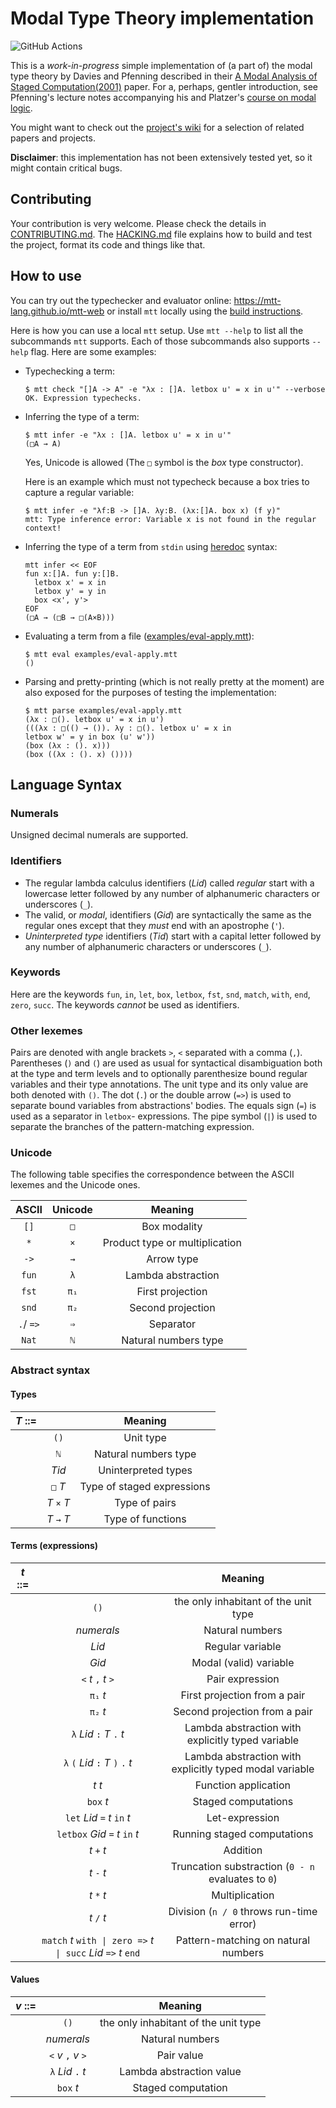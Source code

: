 # Modal Type Theory implementation

![GitHub Actions][github-actions-shield]

[github-actions-shield]: https://github.com/anton-trunov/modal-type-theory/workflows/Build/badge.svg

This is a *work-in-progress* simple implementation of (a part of) the modal type
theory by Davies and Pfenning described in their [A Modal Analysis of Staged
Computation(2001)][DP2001] paper. For a, perhaps, gentler introduction, see
Pfenning's lecture notes accompanying his and Platzer's [course on modal
logic][course].

You might want to check out the [project's wiki][wiki] for a selection of
related papers and projects.

**Disclaimer**: this implementation has not been extensively tested yet, so it
might contain critical bugs.

[DP2001]: https://www.cs.cmu.edu/~fp/papers/jacm00.pdf
[course]: https://www.cs.cmu.edu/~fp/courses/15816-s10
[wiki]: https://github.com/mtt-lang/modal-type-theory/wiki


## Contributing

Your contribution is very welcome. Please check the details in
[CONTRIBUTING.md](./CONTRIBUTING.md). The [HACKING.md](./HACKING.md) file
explains how to build and test the project, format its code and things like
that.

## How to use

You can try out the typechecker and evaluator online: https://mtt-lang.github.io/mtt-web or
install `mtt` locally using the [build instructions](./HACKING.md).

Here is how you can use a local `mtt` setup. Use `mtt --help` to list all
the subcommands `mtt` supports. Each of those subcommands also supports `--help`
flag. Here are some examples:

- Typechecking a term:

  ```
  $ mtt check "[]A -> A" -e "λx : []A. letbox u' = x in u'" --verbose
  OK. Expression typechecks.
  ```

- Inferring the type of a term:

  ```
  $ mtt infer -e "λx : []A. letbox u' = x in u'"
  (□A → A)
  ```
  Yes, Unicode is allowed (The `□` symbol is the *box* type constructor).

  Here is an example which must not typecheck because a box tries to capture a
  regular variable:

  ```
  $ mtt infer -e "λf:B -> []A. λy:B. (λx:[]A. box x) (f y)"
  mtt: Type inference error: Variable x is not found in the regular context!
  ```

- Inferring the type of a term from `stdin` using [heredoc](https://en.wikipedia.org/wiki/Here_document) syntax:
  ```
  mtt infer << EOF
  fun x:[]A. fun y:[]B.
    letbox x' = x in
    letbox y' = y in
    box <x', y'>
  EOF
  (□A → (□B → □(A×B)))
  ```

- Evaluating a term from a file ([examples/eval-apply.mtt](./examples/eval-apply.mtt)):

  ```
  $ mtt eval examples/eval-apply.mtt
  ()
  ```
  
- Parsing and pretty-printing (which is not really pretty at the moment) are
  also exposed for the purposes of testing the implementation:

  ```
  $ mtt parse examples/eval-apply.mtt
  (λx : □(). letbox u' = x in u')
  (((λx : □(() → ()). λy : □(). letbox u' = x in
  letbox w' = y in box (u' w'))
  (box (λx : (). x)))
  (box ((λx : (). x) ())))
  ```

## Language Syntax

### Numerals

Unsigned decimal numerals are supported.

### Identifiers

- The regular lambda calculus identifiers (*Lid*) called *regular* start with a
  lowercase letter followed by any number of alphanumeric characters or
  underscores (`_`).
- The valid, or *modal*, identifiers (*Gid*) are syntactically the same as the
  regular ones except that they *must* end with an apostrophe (`'`).
- *Uninterpreted type* identifiers (*Tid*) start with a capital letter followed
  by any number of alphanumeric characters or underscores (`_`).

### Keywords

Here are the keywords `fun`, `in`, `let`, `box`, `letbox`, `fst`, `snd`,
`match`, `with`, `end`, `zero`, `succ`. The keywords *cannot* be used as
identifiers.

### Other lexemes

Pairs are denoted with angle brackets `>`, `<` separated with a comma (`,`).
Parentheses (`)` and `(`) are used as usual for syntactical disambiguation both
at the type and term levels and to optionally parenthesize bound regular
variables and their type annotations. The unit type and its only value are both
denoted with `()`. The dot (`.`) or the double arrow (`=>`) is used to separate
bound variables from abstractions' bodies. The equals sign (`=`) is used as a
separator in `letbox`- expressions. The pipe symbol (`|`) is used to separate
the branches of the pattern-matching expression.

### Unicode 

The following table specifies the correspondence between the ASCII lexemes and
the Unicode ones.

| ASCII       | Unicode   | Meaning                        |
| :---------: | :-------: | :----------------------------: |
| `[]`        | `□`       | Box modality                   |
| `*`         | `×`       | Product type or multiplication |
| `->`        | `→`       | Arrow type                     |
| `fun`       | `λ`       | Lambda abstraction             |
| `fst`       | `π₁`      | First projection               |
| `snd`       | `π₂`      | Second projection              |
| `.`/ `=>`   | `⇒`       | Separator                      |
| `Nat`       | `ℕ`       | Natural numbers type           |

### Abstract syntax

#### Types

| *T* ::=   |               | Meaning                      |
| :-------: | :-----------: | :--------------------------: |
|           | `()`          | Unit type                    |
|           | `ℕ`           | Natural numbers type         |
|           | *Tid*         | Uninterpreted types          |
|           | `□` *T*       | Type of staged expressions   |
|           | *T* `×` *T*   | Type of pairs                |
|           | *T* `→` *T*   | Type of functions            |

#### Terms (expressions)

| *t* ::=   |                                                                  | Meaning                                                   |
| :-------: | :--------------------------------------------------------------: | :-------------------------------------------------------: |
|           | `()`                                                             | the only inhabitant of the unit type                      |
|           | *numerals*                                                       | Natural numbers                                           |
|           | *Lid*                                                            | Regular variable                                          |
|           | *Gid*                                                            | Modal (valid) variable                                    |
|           | `<` *t* `,` *t* `>`                                              | Pair expression                                           |
|           | `π₁` *t*                                                         | First projection from a pair                              |
|           | `π₂` *t*                                                         | Second projection from a pair                             |
|           | `λ` *Lid* `:` *T* `.` *t*                                        | Lambda abstraction with explicitly typed variable         |
|           | `λ` `(` *Lid* `:` *T* `)` `.` *t*                                | Lambda abstraction with explicitly typed modal variable   |
|           | *t* *t*                                                          | Function application                                      |
|           | `box` *t*                                                        | Staged computations                                       |
|           | `let` *Lid* `=` *t* `in` *t*                                     | Let-expression                                            |
|           | `letbox` *Gid* `=` *t* `in` *t*                                  | Running staged computations                               |
|           | *t* `+` *t*                                                      | Addition                                                  |
|           | *t* `-` *t*                                                      | Truncation substraction (`0 - n` evaluates to `0`)        |
|           | *t* `*` *t*                                                      | Multiplication                                            |
|           | *t* `/` *t*                                                      | Division (`n / 0` throws run-time error)                  |
|           | `match` *t* `with \| zero =>` *t* `\| succ` *Lid* `=>` *t* `end` | Pattern-matching on natural numbers                       |

#### Values

| *v* ::=   |                                   | Meaning                                |
| :-------: | :-------------------------------: | :------------------------------------: |
|           | `()`                              | the only inhabitant of the unit type   |
|           | *numerals*                        | Natural numbers                        |
|           | `<` *v* `,` *v* `>`               | Pair value                             |
|           | `λ` *Lid* `.` *t*                 | Lambda abstraction value               |
|           | `box` *t*                         | Staged computation                     |
